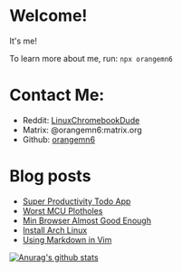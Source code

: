 # Welcome!

It's me!

To learn more about me, run:
`npx orangemn6`


# Contact Me:

- Reddit: [LinuxChromebookDude](https://reddit.com/u/LinuxChromebookDude)
- Matrix: @orangemn6:matrix.org
- Github: [orangemn6](https://github.com/orangemn6)

# Blog posts
<!-- BLOG-POST-LIST:START -->
- [Super Productivity Todo App](https://www.jacobgoldstein.tk/posts/super-productivity-todo-app/)
- [Worst MCU Plotholes](https://www.jacobgoldstein.tk/posts/worst-mcu-plotholes/)
- [Min Browser Almost Good Enough](https://www.jacobgoldstein.tk/posts/min-browser-almost-good-enough/)
- [Install Arch Linux](https://www.jacobgoldstein.tk/posts/install-arch-linux/)
- [Using Markdown in Vim](https://www.jacobgoldstein.tk/posts/using-markdown-in-vim/)
<!-- BLOG-POST-LIST:END -->

[![Anurag's github stats](https://github-readme-stats.vercel.app/api?username=orangemn6)](https://github.com/anuraghazra/github-readme-stats)
